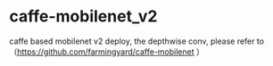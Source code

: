 # caffe-mobilenet_v2
caffe based mobilenet v2 deploy, the depthwise conv, please refer to（https://github.com/farmingyard/caffe-mobilenet ）
